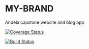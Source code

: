 # MY-BRAND
Andela capstone website and blog app

[![Coverage Status](https://coveralls.io/repos/github/Mucyo-Aime-Christian/MY-BRAND/badge.svg?branch=develop)](https://coveralls.io/github/Mucyo-Aime-Christian/MY-BRAND?branch=develop)

[![Build Status](https://travis-ci.org/Mucyo-Aime-Christian/MY-BRAND.svg?branch=develop)](https://travis-ci.org/Mucyo-Aime-Christian/MY-BRAND)